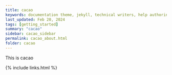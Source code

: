 ```yaml
---
title: cacao
keywords: documentation theme, jekyll, technical writers, help authoring tools, hat replacements
last_updated: Feb 20, 2024
tags: [getting_started]
summary: "cacao"
sidebar: cacao_sidebar
permalink: cacao_about.html
folder: cacao
---
```


This is cacao

{% include links.html %}
